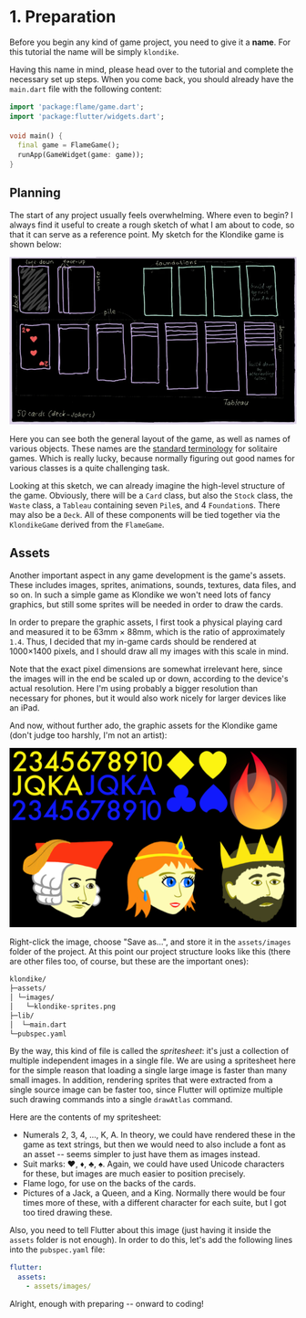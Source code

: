 # 1. Preparation

Before you begin any kind of game project, you need to give it a **name**. For
this tutorial the name will be simply `klondike`.

Having this name in mind, please head over to the [](../bare_flame_game.md)
tutorial and complete the necessary set up steps. When you come back, you should
already have the `main.dart` file with the following content:

```dart
import 'package:flame/game.dart';
import 'package:flutter/widgets.dart';

void main() {
  final game = FlameGame();
  runApp(GameWidget(game: game));
}
```


## Planning

The start of any project usually feels overwhelming. Where even to begin?
I always find it useful to create a rough sketch of what I am about to code,
so that it can serve as a reference point. My sketch for the Klondike game is
shown below:

![](../../images/tutorials/klondike-sketch.webp)

Here you can see both the general layout of the game, as well as names of
various objects. These names are the [standard terminology] for solitaire games.
Which is really lucky, because normally figuring out good names for various
classes is a quite challenging task.

Looking at this sketch, we can already imagine the high-level structure of the
game. Obviously, there will be a `Card` class, but also the `Stock` class, the
`Waste` class, a `Tableau` containing seven `Pile`s, and 4 `Foundation`s. There
may also be a `Deck`. All of these components will be tied together via the
`KlondikeGame` derived from the `FlameGame`.


## Assets

Another important aspect in any game development is the game's assets. These
includes images, sprites, animations, sounds, textures, data files, and so on.
In such a simple game as Klondike we won't need lots of fancy graphics, but
still some sprites will be needed in order to draw the cards.

In order to prepare the graphic assets, I first took a physical playing card and
measured it to be 63mm × 88mm, which is the ratio of approximately `1.4`. Thus,
I decided that my in-game cards should be rendered at 1000×1400 pixels, and I
should draw all my images with this scale in mind.

Note that the exact pixel dimensions are somewhat irrelevant here, since the
images will in the end be scaled up or down, according to the device's actual
resolution. Here I'm using probably a bigger resolution than necessary for
phones, but it would also work nicely for larger devices like an iPad.

And now, without further ado, the graphic assets for the Klondike game (don't
judge too harshly, I'm not an artist):

![](app/assets/images/klondike-sprites.png)

Right-click the image, choose "Save as...", and store it in the `assets/images`
folder of the project. At this point our project structure looks like this
(there are other files too, of course, but these are the important ones):
```text
klondike/
├─assets/
│ └─images/
│   └─klondike-sprites.png
├─lib/
│  └─main.dart
└─pubspec.yaml
```

By the way, this kind of file is called the _spritesheet_: it's just a
collection of multiple independent images in a single file. We are using a
spritesheet here for the simple reason that loading a single large image is
faster than many small images. In addition, rendering sprites that were
extracted from a single source image can be faster too, since Flutter will
optimize multiple such drawing commands into a single `drawAtlas` command.

Here are the contents of my spritesheet:
  - Numerals 2, 3, 4, ..., K, A. In theory, we could have rendered these in the
    game as text strings, but then we would need to also include a font as an
    asset -- seems simpler to just have them as images instead.
  - Suit marks: ♥, ♦, ♣, ♠. Again, we could have used Unicode characters for
    these, but images are much easier to position precisely.
  - Flame logo, for use on the backs of the cards.
  - Pictures of a Jack, a Queen, and a King. Normally there would be four times
    more of these, with a different character for each suite, but I got too
    tired drawing these.

Also, you need to tell Flutter about this image (just having it inside the
`assets` folder is not enough). In order to do this, let's add the following
lines into the `pubspec.yaml` file:

```yaml
flutter:
  assets:
    - assets/images/
```

Alright, enough with preparing -- onward to coding!


[standard terminology]: https://en.wikipedia.org/wiki/Solitaire_terminology
